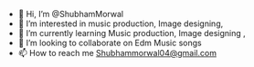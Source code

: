 - 👋 Hi, I’m @ShubhamMorwal
- 👀 I’m interested in music production, Image designing,
- 🌱 I’m currently learning Music production, Image designing ,
- 💞️ I’m looking to collaborate on Edm Music songs
- 📫 How to reach me Shubhammorwal04@gmail.com
<!---
ShubhamMorwal/ShubhamMorwal is a ✨ special ✨ repository because its `README.md` (this file) appears on your GitHub profile.
You can click the Preview link to take a look at your changes.
--->
